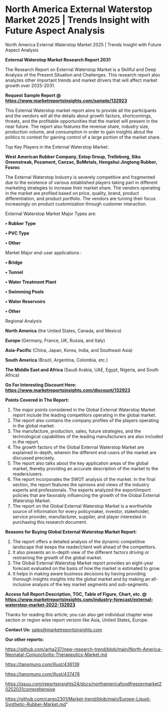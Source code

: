 # North America External Waterstop Market 2025 | Trends Insight with Future Aspect Analysis
North America External Waterstop Market 2025 | Trends Insight with Future Aspect Analysis

<strong>External Waterstop Market Research Report 2031</strong>

The Research Report on External Waterstop Market is a Skillful and Deep Analysis of the Present Situation and Challenges. This research report also analyzes other important trends and market drivers that will affect market growth over 2025-2031.

<strong>Request Sample Report @ <a href=https://www.marketreportsinsights.com/sample/132923>https://www.marketreportsinsights.com/sample/132923</a></strong>

This External Waterstop market report aims to provide all the participants and the vendors will all the details about growth factors, shortcomings, threats, and the profitable opportunities that the market will present in the near future. The report also features the revenue share, industry size, production volume, and consumption in order to gain insights about the politics to contest for gaining control of a large portion of the market share.

Top Key Players in the External Waterstop Market:

<strong>West American Rubber Company, Estop Group, Trelleborg, Sika Greenstreak, Pozament, Canzac, BoMetals, Hengshui Jingtong Rubber, Fosroc</strong>

The External Waterstop Industry is severely competitive and fragmented due to the existence of various established players taking part in different marketing strategies to increase their market share. The vendors operating in the market are profiled based on price, quality, brand, product differentiation, and product portfolio. The vendors are turning their focus increasingly on product customization through customer interaction.

External Waterstop Market Major Types are:

<strong>• Rubber Type

• PVC Type

• Other</strong>

Market Major end-user applications :

<strong>• Bridge

• Tunnel

• Water Treatment Plant

• Swimming Pools

• Water Reservoirs

• Other</strong>

Regional Analysis

</u><strong><b>North America</b></strong> (the United States, Canada, and Mexico)

<strong><b>Europe </b></strong>(Germany, France, UK, Russia, and Italy)

<strong><b>Asia-Pacific</b></strong> (China, Japan, Korea, India, and Southeast Asia)

<strong><b>South America</b></strong> (Brazil, Argentina, Colombia, etc.)

<strong><b>The Middle East and Africa</b></strong> (Saudi Arabia, UAE, Egypt, Nigeria, and South Africa)

<strong>Go For Interesting Discount Here: <a href=https://www.marketreportsinsights.com/discount/132923>https://www.marketreportsinsights.com/discount/132923</a></strong>

<strong>Points Covered in The Report:</strong>
<ol>
  <li>The major points considered in the Global External Waterstop Market report include the leading competitors operating in the global market.</li>
  <li>The report also contains the company profiles of the players operating in the global market.</li>
  <li>The manufacture, production, sales, future strategies, and the technological capabilities of the leading manufacturers are also included in the report.</li>
  <li>The growth factors of the Global External Waterstop Market are explained in-depth, wherein the different end-users of the market are discussed precisely.</li>
  <li>The report also talks about the key application areas of the global market, thereby providing an accurate description of the market to the readers/users.</li>
  <li>The report incorporates the SWOT analysis of the market. In the final section, the report features the opinions and views of the industry experts and professionals. The experts analyzed the export/import policies that are favorably influencing the growth of the Global External Waterstop Market.</li>
  <li>The report on the Global External Waterstop Market is a worthwhile source of information for every policymaker, investor, stakeholder, service provider, manufacturer, supplier, and player interested in purchasing this research document.</li>
</ol>
<strong>Reasons for Buying Global External Waterstop Market Report:</strong>

<ol>
  <li>The report offers a detailed analysis of the dynamic competitive landscape that keeps the reader/client well ahead of the competitors.</li>
  <li>It also presents an in-depth view of the different factors driving or restraining the growth of the global market.</li>
  <li>The Global External Waterstop Market report provides an eight-year forecast evaluated on the basis of how the market is estimated to grow.</li>
  <li>It helps in making aware business decisions by having providing thorough insights insights into the global market and by making an all-inclusive analysis of the key market segments and sub-segments.</li>
</ol>
<strong>Access full Report Description, TOC, Table of Figure, Chart, etc. @ <a href=https://www.marketreportsinsights.com/industry-forecast/external-waterstop-market-2022-132923>https://www.marketreportsinsights.com/industry-forecast/external-waterstop-market-2022-132923</a></strong>


Thanks for reading this article; you can also get individual chapter wise section or region wise report version like Asia, United States, Europe.

<strong>Contact Us:</strong>
sales@marketreportsinsights.com

<strong>Our other reports:</strong>

<a href=https://github.com/arha237/new-research-trend/blob/main/North-America-Neonatal-Conjunctivitis-Therapeutics-Market.md>https://github.com/arha237/new-research-trend/blob/main/North-America-Neonatal-Conjunctivitis-Therapeutics-Market.md</a>

<a href=https://tanomuno.com/illust/436139>https://tanomuno.com/illust/436139</a>

<a href=https://tanomuno.com/illust/437478>https://tanomuno.com/illust/437478</a>

<a href=https://issuu.com/reportsinsights24/docs/northamericafoodfreezermarket20252031comprehensive>https://issuu.com/reportsinsights24/docs/northamericafoodfreezermarket20252031comprehensive</a>

<a href=https://github.com/cargo2301/Market-trend/blob/main/Europe-Liquid-Synthetic-Rubber-Market.md>https://github.com/cargo2301/Market-trend/blob/main/Europe-Liquid-Synthetic-Rubber-Market.md</a>"
